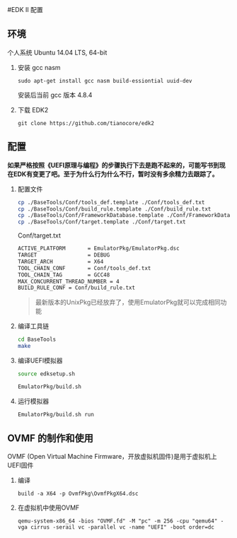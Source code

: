 #EDK II 配置

## 环境

个人系统 Ubuntu 14.04 LTS, 64-bit

1. 安装 gcc nasm

    `sudo apt-get install gcc nasm build-essiontial uuid-dev` 

    安装后当前 gcc 版本 4.8.4

2. 下载 EDK2

    `git clone https://github.com/tianocore/edk2`

## 配置

**如果严格按照《UEFI原理与编程》的步骤执行下去是跑不起来的，可能写书到现在EDK有变更了吧。至于为什么行为什么不行，暂时没有多余精力去跟踪了。**

1. 配置文件

    ````bash
    cp ./BaseTools/Conf/tools_def.template ./Conf/tools_def.txt
    cp ./BaseTools/Conf/build_rule.template ./Conf/build_rule.txt
    cp ./BaseTools/Conf/FrameworkDatabase.template ./Conf/FrameworkDatabase.db
    cp ./BaseTools/Conf/target.template ./Conf/target.txt
    ````
 
    Conf/target.txt 
    ````bash
    ACTIVE_PLATFORM       = EmulatorPkg/EmulatorPkg.dsc
    TARGET                = DEBUG 
    TARGET_ARCH           = X64 
    TOOL_CHAIN_CONF       = Conf/tools_def.txt 
    TOOL_CHAIN_TAG        = GCC48 
    MAX_CONCURRENT_THREAD_NUMBER = 4
    BUILD_RULE_CONF = Conf/build_rule.txt
    ```` 
    > 最新版本的UnixPkg已经放弃了，使用EmulatorPkg就可以完成相同功能

2. 编译工具链
    ````bash
    cd BaseTools
    make
    ````

3. 编译UEFI模拟器

    ````bash
    source edksetup.sh

    EmulatorPkg/build.sh
    ````

4. 运行模拟器
    ````bash
    EmulatorPkg/build.sh run
    ````

## OVMF 的制作和使用

OVMF (Open Virtual Machine Firmware，开放虚拟机固件)是用于虚拟机上UEFI固件

1. 编译

    `build -a X64 -p OvmfPkg\OvmfPkgX64.dsc`

2. 在虚拟机中使用OVMF

    `qemu-system-x86_64 -bios "OVMF.fd" -M "pc" -m 256 -cpu "qemu64" -vga cirrus -serail vc -parallel vc -name "UEFI" -boot order=dc`
